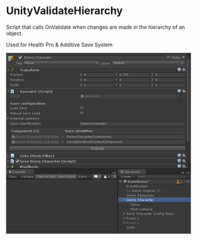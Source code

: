 # UnityValidateHierarchy
Script that calls OnValidate when changes are made in the hierarchy of an object. 

Used for Health Pro &amp; Additive Save System

![How it works](https://github.com/AlexMeesters/UnityValidateHierarchy/blob/master/2019-06-18_18-08-56.gif)
